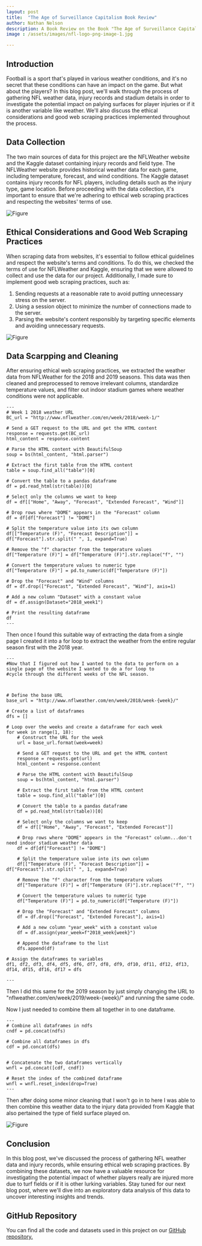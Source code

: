 ```yaml
---
layout: post
title:  "The Age of Surveillance Capitalism Book Review"
author: Nathan Nelson
description: A Book Review on the Book "The Age of Surveillance Capitalism"
image : /assets/images/nfl-logo-png-image-1.jpg

---
```

## Introduction 

Football is a sport that's played in various weather conditions, and it's no secret that these conditions can have an impact on the game. But what about the players? In this blog post, we'll walk through the process of gathering NFL weather data, injury records and stadium details in order to investigate the potential impact on palying surfaces for player injuries or if it is another variable like weather. We'll also discuss the ethical considerations and good web scraping practices implemented throughout the process.


## Data Collection

The two main sources of data for this project are the NFLWeather website and the Kaggle dataset containing injury records and field type. The NFLWeather website provides historical weather data for each game, including temperature, forecast, and wind conditions. The Kaggle dataset contains injury records for NFL players, including details such as the injury type, game location. Before proceeding with the data collection, it's important to ensure that we're adhering to ethical web scraping practices and respecting the websites' terms of use.


![Figure](https://raw.githubusercontent.com/natetheknight75/my386blog/main/assets/images/ethic.jpg)

## Ethical Considerations and Good Web Scraping Practices

When scraping data from websites, it's essential to follow ethical guidelines and respect the website's terms and conditions. To do this, we checked the terms of use for NFLWeather and Kaggle, ensuring that we were allowed to collect and use the data for our project. Additionally, I made sure to implement good web scraping practices, such as:
1. Sending requests at a reasonable rate to avoid putting unnecessary stress on the server.
2. Using a session object to minimize the number of connections made to the server.
3. Parsing the website's content responsibly by targeting specific elements and avoiding unnecessary requests.


![Figure](https://raw.githubusercontent.com/natetheknight75/my386blog/main/assets/images/download-_3_.jpg)

## Data Scarpping and Cleaning

After ensuring ethical web scraping practices, we extracted the weather data from NFLWeather for the 2018 and 2019 seasons. This data was then cleaned and preprocessed to remove irrelevant columns, standardize temperature values, and filter out indoor stadium games where weather conditions were not applicable. 

```
---
# Week 1 2018 weather URL
BC_url = "http://www.nflweather.com/en/week/2018/week-1/"

# Send a GET request to the URL and get the HTML content
response = requests.get(BC_url)
html_content = response.content

# Parse the HTML content with BeautifulSoup
soup = bs(html_content, "html.parser")

# Extract the first table from the HTML content
table = soup.find_all("table")[0]

# Convert the table to a pandas dataframe
df = pd.read_html(str(table))[0]

# Select only the columns we want to keep
df = df[["Home", "Away", "Forecast", "Extended Forecast", "Wind"]]

# Drop rows where "DOME" appears in the "Forecast" column
df = df[df["Forecast"] != "DOME"]

# Split the temperature value into its own column
df[["Temperature (F)", "Forecast Description"]] = df["Forecast"].str.split(" ", 1, expand=True)

# Remove the "f" character from the temperature values
df["Temperature (F)"] = df["Temperature (F)"].str.replace("f", "")

# Convert the temperature values to numeric type
df["Temperature (F)"] = pd.to_numeric(df["Temperature (F)"])

# Drop the "Forecast" and "Wind" columns
df = df.drop(["Forecast", "Extended Forecast", "Wind"], axis=1)

# Add a new column "Dataset" with a constant value
df = df.assign(Dataset="2018_week1")

# Print the resulting dataframe
df
---
```

Then once I found this suitable way of extracting the data from a single page I created it into a for loop to extract the weather from the entire regular season first with the 2018 year. 

```
---
#Now that I figured out how I wanted to the data to perform on a single page of the website I wanted to do a for loop to 
#cycle through the different weeks of the NFL season. 



# Define the base URL
base_url = "http://www.nflweather.com/en/week/2018/week-{week}/"

# Create a list of dataframes
dfs = []

# Loop over the weeks and create a dataframe for each week
for week in range(1, 18):
    # Construct the URL for the week
    url = base_url.format(week=week)
    
    # Send a GET request to the URL and get the HTML content
    response = requests.get(url)
    html_content = response.content

    # Parse the HTML content with BeautifulSoup
    soup = bs(html_content, "html.parser")

    # Extract the first table from the HTML content
    table = soup.find_all("table")[0]

    # Convert the table to a pandas dataframe
    df = pd.read_html(str(table))[0]

    # Select only the columns we want to keep
    df = df[["Home", "Away", "Forecast", "Extended Forecast"]]

    # Drop rows where "DOME" appears in the "Forecast" column...don't need indoor stadium weather data
    df = df[df["Forecast"] != "DOME"]

    # Split the temperature value into its own column
    df[["Temperature (F)", "Forecast Description"]] = df["Forecast"].str.split(" ", 1, expand=True)

    # Remove the "f" character from the temperature values
    df["Temperature (F)"] = df["Temperature (F)"].str.replace("f", "")

    # Convert the temperature values to numeric type
    df["Temperature (F)"] = pd.to_numeric(df["Temperature (F)"])

    # Drop the "Forecast" and "Extended Forecast" columns
    df = df.drop(["Forecast", "Extended Forecast"], axis=1)

    # Add a new column "year_week" with a constant value
    df = df.assign(year_week=f"2018_week{week}")
    
    # Append the dataframe to the list
    dfs.append(df)

# Assign the dataframes to variables
df1, df2, df3, df4, df5, df6, df7, df8, df9, df10, df11, df12, df13, df14, df15, df16, df17 = dfs

---
```


Then I did this same for the 2019 season by just simply changing the URL to "nflweather.com/en/week/2019/week-{week}/" and running the same code.

Now I just needed to combine them all together in to one dataframe. 

```
---
# Combine all dataframes in ndfs
cndf = pd.concat(ndfs)

# Combine all dataframes in dfs
cdf = pd.concat(dfs)


# Concatenate the two dataframes vertically
wnfl = pd.concat([cdf, cndf])

# Reset the index of the combined dataframe
wnfl = wnfl.reset_index(drop=True)
---
```

Then after doing some minor cleaning that I won't go in to here I was able to then combine this weather data to the injury data provided from Kaggle that also pertained the type of field surface played on.

![Figure](https://raw.githubusercontent.com/natetheknight75/my386blog/main/assets/images/conclu.jpg)


## Conclusion

In this blog post, we've discussed the process of gathering NFL weather data and injury records, while ensuring ethical web scraping practices. By combining these datasets, we now have a valuable resource for investigating the potential impact of whether players really are injured more due to turf fields or if it is other lurking variables. Stay tuned for our next blog post, where we'll dive into an exploratory data analysis of this data to uncover interesting insights and trends.


## GitHub Repository

You can find all the code and datasets used in this project on our [GitHub repository.](https://github.com/natetheknight75/nflgt)
